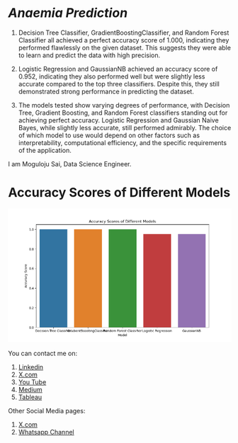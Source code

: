 # ***Anaemia Prediction***
1. Decision Tree Classifier, GradientBoostingClassifier, and Random Forest Classifier all achieved a perfect accuracy score of 1.000, indicating they performed flawlessly on the given dataset. This suggests they were able to learn and predict the data with high precision.

2. Logistic Regression and GaussianNB achieved an accuracy score of 0.952, indicating they also performed well but were slightly less accurate compared to the top three classifiers. Despite this, they still demonstrated strong performance in predicting the dataset.

3. The models tested show varying degrees of performance, with Decision Tree, Gradient Boosting, and Random Forest classifiers standing out for achieving perfect accuracy. Logistic Regression and Gaussian Naive Bayes, while slightly less accurate, still performed admirably. The choice of which model to use would depend on other factors such as interpretability, computational efficiency, and the specific requirements of the application.


I am Moguloju Sai, Data Science Engineer.
# Accuracy Scores of Different Models
![image alt](https://github.com/Saimoguloju/Anaemia-Prediction/blob/master/Accuracy%20Scores%20of%20Different%20Models.png)

You can contact me on:
1. [Linkedin](https://www.linkedin.com/in/moguloju-sai-2b060b228)
2. [X.com](https://twitter.com/MogulojuSai2)
3. [You Tube](https://www.youtube.com/@Moguloju_Sai)
4. [Medium](https://medium.com/@saimoguloju2)
5. [Tableau](https://public.tableau.com/app/profile/moguloju.sai)


Other Social Media pages:
1. [X.com](https://twitter.com/SmartMachines1?t=mZg1j9Z_V8WWzvlkl4027Q&s=09)
2. [Whatsapp Channel](https://www.whatsapp.com/channel/0029Va9NAvs1SWstruaF3x41)
